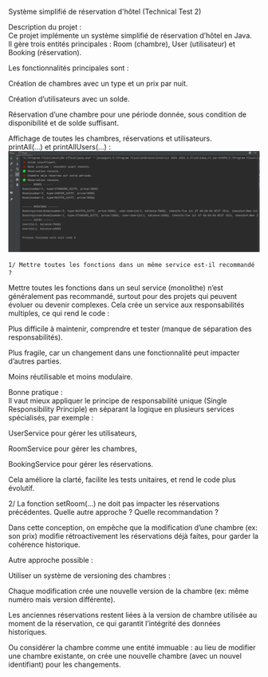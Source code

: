 Système simplifié de réservation d'hôtel (Technical Test 2)

Description du projet :   
Ce projet implémente un système simplifié de réservation d’hôtel en Java.  
Il gère trois entités principales : Room (chambre), User (utilisateur) et Booking (réservation).  

Les fonctionnalités principales sont :  

Création de chambres avec un type et un prix par nuit.  

Création d’utilisateurs avec un solde.  

Réservation d’une chambre pour une période donnée, sous condition de disponibilité et de solde suffisant.  

Affichage de toutes les chambres, réservations et utilisateurs.  
printAll(...) et printAllUsers(...) :   
![PrintAll result](screenshots.png)  


    1/ Mettre toutes les fonctions dans un même service est-il recommandé ?  
Mettre toutes les fonctions dans un seul service (monolithe) n’est généralement pas recommandé, surtout pour des projets qui peuvent évoluer ou devenir complexes.
Cela crée un service aux responsabilités multiples, ce qui rend le code :  

Plus difficile à maintenir, comprendre et tester (manque de séparation des responsabilités).  

Plus fragile, car un changement dans une fonctionnalité peut impacter d’autres parties.  

Moins réutilisable et moins modulaire.  

Bonne pratique :  
Il vaut mieux appliquer le principe de responsabilité unique (Single Responsibility Principle) en séparant la logique en plusieurs services spécialisés, par exemple :  

UserService pour gérer les utilisateurs,

RoomService pour gérer les chambres,

BookingService pour gérer les réservations.  

Cela améliore la clarté, facilite les tests unitaires, et rend le code plus évolutif.  
  

2/ La fonction setRoom(...) ne doit pas impacter les réservations précédentes. Quelle autre approche ? Quelle recommandation ?  

Dans cette conception, on empêche que la modification d’une chambre (ex: son prix) modifie rétroactivement les réservations déjà faites, pour garder la cohérence historique.  

Autre approche possible :  

Utiliser un système de versioning des chambres :  

Chaque modification crée une nouvelle version de la chambre (ex: même numéro mais version différente).  

Les anciennes réservations restent liées à la version de chambre utilisée au moment de la réservation, ce qui garantit l’intégrité des données historiques.  

Ou considérer la chambre comme une entité immuable : au lieu de modifier une chambre existante, on crée une nouvelle chambre (avec un nouvel identifiant) pour les changements.  
